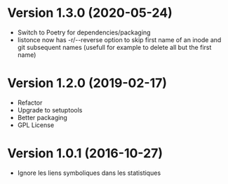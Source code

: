 # Version 1.3.0 (2020-05-24)

- Switch to Poetry for dependencies/packaging
- listonce now has -r/--reverse option to skip first name of an inode
  and git subsequent names (usefull for example to delete all but the
  first name)

# Version 1.2.0 (2019-02-17)

- Refactor
- Upgrade to setuptools
- Better packaging
- GPL License

# Version 1.0.1 (2016-10-27)

- Ignore les liens symboliques dans les statistiques

